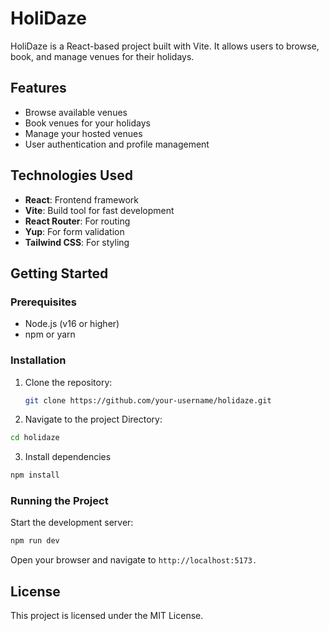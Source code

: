 # HoliDaze

HoliDaze is a React-based project built with Vite. It allows users to browse, book, and manage venues for their holidays.

## Features

- Browse available venues
- Book venues for your holidays
- Manage your hosted venues
- User authentication and profile management

## Technologies Used

- **React**: Frontend framework
- **Vite**: Build tool for fast development
- **React Router**: For routing
- **Yup**: For form validation
- **Tailwind CSS**: For styling

## Getting Started

### Prerequisites

- Node.js (v16 or higher)
- npm or yarn

### Installation

1. Clone the repository:
   ```bash
   git clone https://github.com/your-username/holidaze.git
   ```
2. Navigate to the project Directory:

```bash
cd holidaze
```

3. Install dependencies

```bash
npm install
```

### Running the Project

Start the development server:

```bash
npm run dev
```

Open your browser and navigate to `http://localhost:5173.`

## License

This project is licensed under the MIT License.
